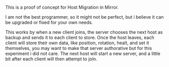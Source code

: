 This is a proof of concept for Host Migration in Mirror.

I am not the best programmer, so it might not be perfect, but i believe it can be upgraded or fixed for your own needs.

This works by when a new client joins, the server chooses the next host as backup and sends it to each client to store.
Once the host leaves, each client will store their own data, like position, rotation, healt, and set it themselves, you may want to make that server authorative but for this experiment i did not care.
The next host will start a new server, and a little bit after each client will then attempt to join.
